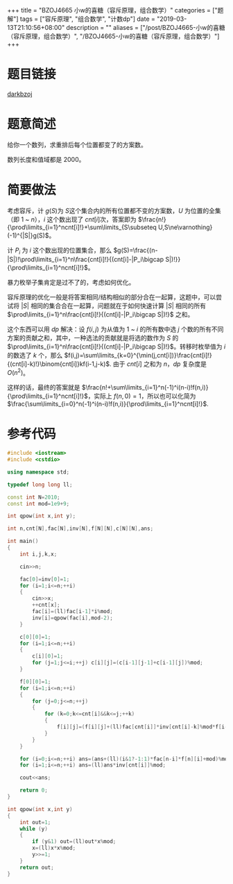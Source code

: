 +++
title = "BZOJ4665 小w的喜糖（容斥原理，组合数学）"
categories = ["题解"]
tags = ["容斥原理", "组合数学", "计数dp"]
date = "2019-03-13T21:10:56+08:00"
description = ""
aliases = ["/post/BZOJ4665-小w的喜糖（容斥原理，组合数学）", "/BZOJ4665-小w的喜糖（容斥原理，组合数学）"]
+++


# 题目链接

[darkbzoj](https://darkbzoj.tk/problem/4665)

# 题意简述

给你一个数列，求重排后每个位置都变了的方案数。

数列长度和值域都是 $2000$。

<!--more-->

# 简要做法

考虑容斥，计 $g(S)​$ 为 $S​$ 这个集合内的所有位置都不变的方案数，$U​$ 为位置的全集（即 $1​$ ~ $n​$），$i​$ 这个数出现了 $cnt[i]​$ 次，答案即为 $\frac{n!}{\prod\limits_{i=1}^ncnt[i]!}+\sum\limits_{S\subseteq U,S\ne\varnothing}(-1)^{|S|}g(S)​$。

计 $P_i$ 为 $i$ 这个数出现的位置集合，那么 $g(S)=\frac{(n-|S|)!\prod\limits_{i=1}^n\frac{cnt[i]!}{(cnt[i]-|P_i\bigcap S|)!}}{\prod\limits_{i=1}^ncnt[i]!}​$。

暴力枚举子集肯定是过不了的，考虑如何优化。

容斥原理的优化一般是将答案相同/结构相似的部分合在一起算，这题中，可以尝试将 $|S|$ 相同的集合合在一起算，问题就在于如何快速计算 $|S|$ 相同的所有 $\prod\limits_{i=1}^n\frac{cnt[i]!}{(cnt[i]-|P_i\bigcap S|)!}$ 之和。

这个东西可以用 $dp$ 解决：设 $f(i,j)$ 为从值为 $1$ ~ $i$ 的所有数中选 $j$ 个数的所有不同方案的贡献之和，其中，一种选法的贡献就是将选的数作为 $S$ 的 $\prod\limits_{i=1}^n\frac{cnt[i]!}{(cnt[i]-|P_i\bigcap S|)!}$。转移时枚举值为 $i$ 的数选了 $k$ 个，那么 $f(i,j)=\sum\limits_{k=0}^{\min(j,cnt[i])}\frac{cnt[i]!}{(cnt[i]-k)!}\binom{cnt[i]}kf(i-1,j-k)$. 由于 $cnt[i]$ 之和为 $n$，$dp$ 复杂度是 $O(n^2)$。

这样的话，最终的答案就是 $\frac{n!+\sum\limits_{i=1}^n(-1)^i(n-i)!f(n,i)}{\prod\limits_{i=1}^ncnt[i]!}$，实际上 $f(n,0)=1$，所以也可以化简为  $\frac{\sum\limits_{i=0}^n(-1)^i(n-i)!f(n,i)}{\prod\limits_{i=1}^ncnt[i]!}$.

# 参考代码

```cpp
#include <iostream>
#include <cstdio>

using namespace std;

typedef long long ll;

const int N=2010;
const int mod=1e9+9;

int qpow(int x,int y);

int n,cnt[N],fac[N],inv[N],f[N][N],c[N][N],ans;

int main()
{
    int i,j,k,x;

    cin>>n;

    fac[0]=inv[0]=1;
    for (i=1;i<=n;++i)
    {
        cin>>x;
        ++cnt[x];
        fac[i]=(ll)fac[i-1]*i%mod;
        inv[i]=qpow(fac[i],mod-2);
    }

    c[0][0]=1;
    for (i=1;i<=n;++i)
    {
        c[i][0]=1;
        for (j=1;j<=i;++j) c[i][j]=(c[i-1][j-1]+c[i-1][j])%mod;
    }

    f[0][0]=1;
    for (i=1;i<=n;++i)
    {
        for (j=0;j<=n;++j)
        {
            for (k=0;k<=cnt[i]&&k<=j;++k)
            {
                f[i][j]=(f[i][j]+(ll)fac[cnt[i]]*inv[cnt[i]-k]%mod*f[i-1][j-k]%mod*c[cnt[i]][k])%mod;
            }
        }
    }

    for (i=0;i<=n;++i) ans=(ans+(ll)(i&1?-1:1)*fac[n-i]*f[n][i]+mod)%mod;
    for (i=1;i<=n;++i) ans=(ll)ans*inv[cnt[i]]%mod;

    cout<<ans;

    return 0;
}

int qpow(int x,int y)
{
    int out=1;
    while (y)
    {
        if (y&1) out=(ll)out*x%mod;
        x=(ll)x*x%mod;
        y>>=1;
    }
    return out;
}
```

